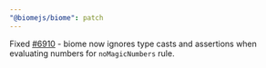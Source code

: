 ```yaml
---
"@biomejs/biome": patch
---
```


Fixed [#6910](https://github.com/biomejs/biome/issues/6910) - biome now ignores type casts and assertions when evaluating numbers for `noMagicNumbers` rule.
